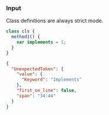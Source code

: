 ### Input
Class definitions are always strict mode.
```js
class cls {
  method1() {
    var implements = 1;
  }
}
```

```json
{
  "UnexpectedToken": {
    "value": {
      "Keyword": "Implements"
    },
    "first_on_line": false,
    "span": "34:44"
  }
}
```
